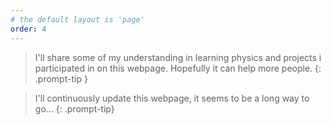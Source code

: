 ```yaml
---
# the default layout is 'page'
order: 4
---
```


> I'll share some of my understanding in learning physics and projects i participated in on this webpage. Hopefully it can help more people.
{: .prompt-tip }

> I'll continuously update this webpage, it seems to be a long way to go...  {: .prompt-tip}
